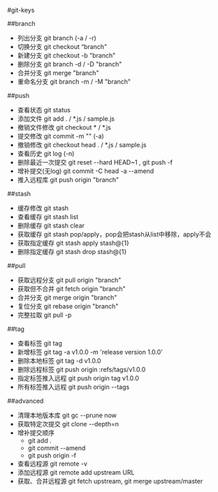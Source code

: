 #git-keys

##branch

* 列出分支            git branch (-a / -r)
* 切换分支            git checkout “branch"
* 新建分支            git checkout -b "branch"
* 删除分支            git branch -d / -D "branch"
* 合并分支            git merge "branch"
* 重命名分支          git branch -m / -M "branch"

##push

* 查看状态            git status
* 添加文件            git add . / *.js / sample.js
* 撤销文件修改		 git checkout * / *.js
* 提交修改            git commit -m "" (-a)
* 撤销修改            git checkout head . / *.js / sample.js
* 查看历史            git log (-n)
* 删除最近一次提交     git reset --hard HEAD~1 , git push -f
* 增补提交(无log)     git commit -C head -a --amend
* 推入远程库          git push origin "branch"

##stash

* 缓存修改            git stash
* 查看缓存            git stash list
* 删除缓存            git stash clear
* 获取缓存            git stash pop/apply，pop会把stash从list中移除，apply不会
* 获取指定缓存         git stash apply stash@{1}
* 删除指定缓存		 git stash drop stash@{1}

##pull

* 获取远程分支         git pull origin "branch"
* 获取但不合并         git fetch origin "branch"
* 合并分支            git merge origin "branch"
* 复位分支            git rebase origin "branch"
* 完整拉取            git pull -p

##tag

* 查看标签            git tag
* 新增标签            git tag -a v1.0.0 -m 'release version 1.0.0'
* 删除本地标签         git tag -d v1.0.0
* 删除远程标签         git push origin :refs/tags/v1.0.0
* 指定标签推入远程     git push origin tag v1.0.0
* 所有标签推入远程     git push origin --tags

##advanced

* 清理本地版本库       git gc --prune now
* 获取特定次提交       git clone --depth=n
* 增补提交顺序
    - git add .
    - git commit --amend
    - git push origin -f
* 查看远程源			git remote -v
* 添加远程源			git remote add upstream URL
* 获取、合并远程源		git fetch upstream, git merge upstream/master
